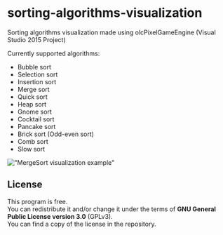 # sorting-algorithms-visualization

Sorting algorithms visualization made using olcPixelGameEngine (Visual Studio 2015 Project)

Currently supported algorithms:

 * Bubble sort
 * Selection sort
 * Insertion sort
 * Merge sort
 * Quick sort
 * Heap sort
 * Gnome sort
 * Cocktail sort
 * Pancake sort
 * Brick sort (Odd-even sort)
 * Comb sort
 * Slow sort

!["MergeSort visualization example"](Resources/MergeSortExample.gif)

## License

This program is free.</br>
You can redistribute it and/or change it under the terms of **GNU General Public License version 3.0** (GPLv3). </br>
You can find a copy of the license in the repository.
